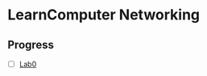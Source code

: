# LearnComputer Networking

## Progress

- [ ] [Lab0](https://github.com/Chen-Dixi/sponge/tree/lab0-startercode)